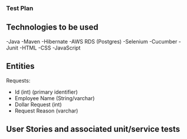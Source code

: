### Test Plan   

## Technologies to be used

-Java
-Maven
-Hibernate
-AWS RDS (Postgres)
-Selenium
-Cucumber
-Junit
-HTML
-CSS
-JavaScript

## Entities
Requests:
- Id (int) (primary identifier)
- Employee Name (String/varchar)
- Dollar Request (int)
- Request Reason (varchar)

## User Stories and associated unit/service tests




